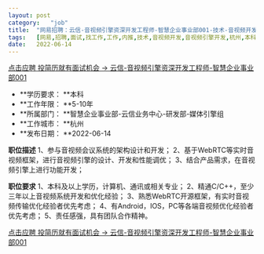 ```yaml
---
layout:	post
category:	"job"
title:	"网易招聘：云信-音视频引擎资深开发工程师-智慧企业事业部001-技术-音视频开发-音视频引擎开发-杭州本科5-10年"
tags:	[网易,招聘,面试,找工作,工作,内推,技术,音视频开发,音视频引擎开发,杭州,本科,5-10年]
date:	2022-06-14
---
```


[点击应聘 投简历就有面试机会 -> 云信-音视频引擎资深开发工程师-智慧企业事业部001](http://mobile.bole.netease.com/bole/boleDetail?id=38110&employeeId=346f03c3cda5f04c&key=all)



- **学历要求： **本科
- **工作年限： **5-10年
- **所属部门： **智慧企业事业部-云信业务中心-研发部-媒体引擎组
- **工作城市： **杭州
- **发布日期： **2022-06-14



**职位描述**
1、参与音视频会议系统的架构设计和开发；
2、基于WebRTC等实时音视频框架，进行音视频引擎的设计、开发和性能调优；
3、结合产品需求，在音视频引擎上进行功能开发；




**职位要求**
1、本科及以上学历，计算机、通讯或相关专业； 
2、精通C/C++，至少三年以上音视频系统开发和优化经验； 
3、熟悉WebRTC开源框架，有实时音视频传输优化经验者优先考虑；
4、有Android，IOS，PC等各端音视频优化经验者优先考虑；
5、责任感强，具有团队合作精神。




[点击应聘 投简历就有面试机会 -> 云信-音视频引擎资深开发工程师-智慧企业事业部001](http://mobile.bole.netease.com/bole/boleDetail?id=38110&employeeId=346f03c3cda5f04c&key=all)
